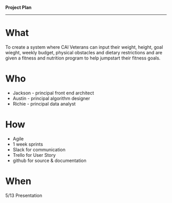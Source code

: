 **Project Plan**

---

# What #

To create a system where CAl Veterans can input their weight, height, goal wieght, weekly budget, physical obstacles and dietary restrictions and are given a fitness and nutrition program to help jumpstart their fitness goals.

# Who #

* Jackson - principal front end architect
* Austin - principal algorithm designer
* Richie - principal data analyst

# How #
* Agile
* 1 week sprints
* Slack for communication
* Trello for User Story
* github for source & documentation

# When #
5/13 Presentation
